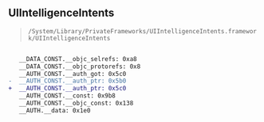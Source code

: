 ## UIIntelligenceIntents

> `/System/Library/PrivateFrameworks/UIIntelligenceIntents.framework/UIIntelligenceIntents`

```diff

   __DATA_CONST.__objc_selrefs: 0xa8
   __DATA_CONST.__objc_protorefs: 0x8
   __AUTH_CONST.__auth_got: 0x5c0
-  __AUTH_CONST.__auth_ptr: 0x5b0
+  __AUTH_CONST.__auth_ptr: 0x5c0
   __AUTH_CONST.__const: 0x9b8
   __AUTH_CONST.__objc_const: 0x138
   __AUTH.__data: 0x1e0

```
